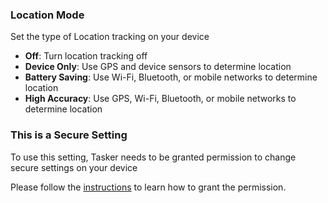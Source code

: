 ### Location Mode

Set the type of Location tracking on your device

-   **Off**: Turn location tracking off
-   **Device Only**: Use GPS and device sensors to determine location
-   **Battery Saving**: Use Wi-Fi, Bluetooth, or mobile networks to
    determine location
-   **High Accuracy**: Use GPS, Wi-Fi, Bluetooth, or mobile networks to
    determine location

### This is a Secure Setting

To use this setting, Tasker needs to be granted permission to change
secure settings on your device

Please follow the [instructions](ah_secure_setting_grant.html) to learn
how to grant the permission.

